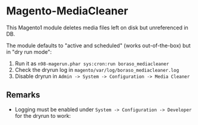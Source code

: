 # Magento-MediaCleaner
This Magento1 module deletes media files left on disk but unreferenced in DB.

The module defaults to "active and scheduled" (works out-of-the-box) but in "dry run mode":

1. Run it as `n98-magerun.phar sys:cron:run boraso_mediacleaner`
1. Check the dryrun log in `magento/var/log/boraso_mediacleaner.log`
1. Disable dryrun in `Admin -> System -> Configuration -> Media Cleaner`

## Remarks

* Logging must be enabled under `System -> Configuration -> Developer` for the dryrun to work:
